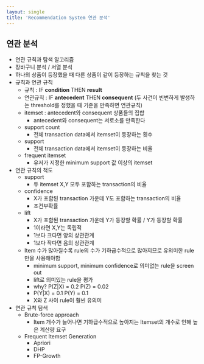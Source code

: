 ```yaml
---
layout: single
title: 'Recommendation System 연관 분석'
---
```

## 연관 분석
- 연관 규칙과 탐색 알고리즘
- 장바구니 분석 / 서열 분석
- 하나의 상품이 등장했을 때 다른 상품이 같이 등장하는 규칙을 찾는 것
- 규칙과 연관 규칙
  - 규칙 : IF **condition** THEN **result**
  - 연관규칙 : IF **antecedent** THEN **consequent** (두 사건이 빈번하게 발생하는 threshold를 정했을 때 기준을 만족하면 연관규칙)
  - itemset : antecedent와 consequent 상품들의 집합
    - antecedent와 consequent는 서로소를 만족한다
  - support count
    - 전체 transaction data에서 itemset이 등장하는 횟수
  - support
    - 전체 transaction data에서 itemset이 등장하는 비율 
  - frequent itemset
    - 유저가 지정한 minimum support 값 이상의 itemset
- 연관 규칙의 척도
  - support 
    - 두 itemset X,Y 모두 포함하는 transaction의 비율
  - confidence
    - X가 포함된 transaction 가운데 Y도 포함하는 transaction의 비율
    - 조건부확률
  - lift
    - X가 포함된 transaction 가운데 Y가 등장할 확률 / Y가 등장할 확률
    - 1이라면 X,Y는 독립적
    - 1보다 크다면 양의 상관관계
    - 1보다 작다면 음의 상관관계
  - Item 수가 많아질수록 rule의 수가 기하급수적으로 많아지므로 유의미한 rule만을 사용해야함
    - minimum support, minimum confidence로 의미없는 rule을 screen out
    - lift로 의미있는 rule을 평가
    - why? P(Z|X) = 0.2 P(Z) = 0.02
    - P(Y|X) = 0.1 P(Y) = 0.1
    - X와 Z 사이 rule이 훨씬 유의미
- 연관 규칙 탐색
  - Brute-force approach
    - Item 개수가 늘어나면 기하급수적으로 높아지는 Itemset의 개수로 인해 높은 계산량 요구
  - Frequent Itemset Generation
    - Apriori
    - DHP
    - FP-Growth
